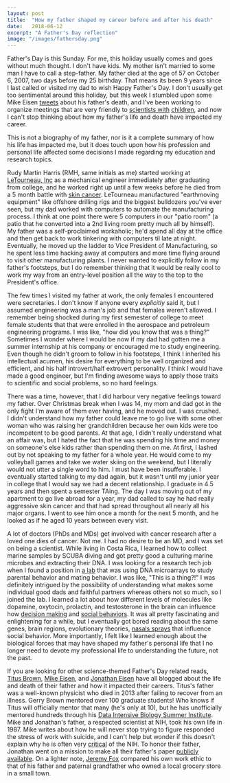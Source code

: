 ```yaml
---
layout: post
title:  "How my father shaped my career before and after his death"
date:   2018-06-12
excerpt: "A Father's Day reflection"
image: "/images/fathersday.png"
---
```


Father's Day is this Sunday. For me, this holiday usually comes and goes without much thought. I don't have kids. My mother isn't married to some man I have to call a step-father. My father died at the age of 57 on October 6, 2007, two days before my 25 birthday. That means its been 9 years since I last called or visited my dad to wish Happy Father's Day. I don't usually get too sentimental around this holiday, but this week I stumbled upon some Mike Eisen [tweets](https://twitter.com/mbeisen/status/1005480252171157505) about his father's death, and I've been working to organize meetings that are very friendly to [scientists with](http://www.pnas.org/content/115/12/2845) [children](https://childcareconundrum.github.io), and now I can't stop thinking about how my father's life and death have impacted my career. 

This is not a biography of my father, nor is it a complete summary of how his life has impacted me, but it does touch upon how his profession and personal life affected some decisions I made regarding my education and research topics.

Rudy Martin Harris (RMH, same initials as me) started working at [LeTourneau, Inc](https://en.wikipedia.org/wiki/LeTourneau_Technologies) as a mechanical engineer immediately after graduating from college, and he worked right up until a few weeks before he died from a 5 month battle with [skin cancer](https://en.wikipedia.org/wiki/Melanoma). LeTourneau manufactured "earthmoving equipment" like offshore drilling rigs and the biggest bulldozers you've ever seen, but my dad worked with computers to automate the manufacturing process. I think at one point there were 5 computers in our "patio room" (a patio that he converted into a 2nd living room pretty much all by himself). My father was a self-proclaimed workaholic; he'd spend all day at the office and then get back to work tinkering with computers til late at night. Eventually, he moved up the ladder to Vice President of Manufacturing, so he spent less time hacking away at computers and more time flying around to visit other manufacturing plants. I never wanted to explicitly follow in my father's footsteps, but I do remember thinking that it would be really cool to work my way from an entry-level position all the way to the top to the President's office. 

The few times I visited my father at work, the only females I encountered were secretaries. I don't know if anyone every _explicitly_ said it, but I assumed engineering was a man's job and that females weren't allowed. I remember being shocked during my first semester of college to meet female students that that were enrolled in the aerospace and petroleum engineering programs. I was like, "how did you know that was a thing?"  Sometimes I wonder where I would be now if my dad had gotten me a summer internship at his company or encouraged me to study engineering. Even though he didn't groom to follow in his footsteps, I think I inherited his intellectual acumen, his desire for everything to be well organized and efficient, and his half introvert/half extrovert personality. I think I would have made a good engineer, but I'm finding awesome ways to apply those traits to scientific and social problems, so no hard feelings. 

There was a time, however, that I did harbour very negative feelings toward my father. Over Christmas break when I was 14, my mom and dad got in the only fight I'm aware of them ever having, and he moved out. I was crushed. I didn't understand how my father could leave me to go live with some other woman who was raising her grandchildren because her own kids were too incompetent to be good parents. At that age, I didn't really understand what an affair was, but I hated the fact that he was spending his time and money on someone's else kids rather than spending them on me. At first, I lashed out by not speaking to my father for a whole year. He would come to my volleyball games and take we water skiing on the weekend, but I literally would not utter a single word to him. I must have been insufferable. I eventually started talking to my dad again, but it wasn't until my junior year in college that I would say we had a decent relationship. I graduate in 4.5 years and then spent a semester TAing. The day I was moving out of my apartment to go live abroad for a year, my dad called to say he had really aggressive skin cancer and that had spread throughout all nearly all his major organs. I went to see him once a month for the next 5 month, and he looked as if he aged 10 years between every visit. 

A lot of doctors (PhDs and MDs) get involved with cancer research after a loved one dies of cancer. Not me. I had no desire to be an MD, and I was set on being a scientist. While living in Costa Rica, I learned how to collect marine samples by SCUBA diving and got pretty good a culturing marine microbes and extracting their DNA. I was looking for a research tech job when I found a position in [a lab](https://cichlid.biosci.utexas.edu/research) that was using DNA microarrays to study parental behavior and mating behavior. I was like, "This is a thing?!" I was definitely intrigued by the possibility of understanding what makes some individual good dads and faithful partners whereas others not so much, so I joined the lab. I learned a lot about how different levels of molecules like dopamine, oxytocin, prolactin, and testosterone in the brain can influence how [decision making](https://frontiersinzoology.biomedcentral.com/articles/10.1186/1742-9994-12-S1-S16) and [social behaviors](https://www.sciencedirect.com/science/article/pii/S0018506X13000949). It was all pretty fascinating and enlightening for a while, but I eventually got bored reading about the same genes, brain regions, evolutionary theories, [nasals sprays](https://www.scientificamerican.com/article/oxytocin-nasal-spray-may-boost-social-skills-in-children-with-autism/) that influence social behavior. More importantly, I felt like I learned enough about the biological forces that may have shaped my father's personal life that I no longer need to devote my professional life to understanding the future, not the past. 

If you are looking for other science-themed Father's Day related reads, 
[Titus Brown](http://ivory.idyll.org/blog/remembering-gerry-brown.html), [Mike Eisen](http://www.michaeleisen.org/blog/?p=1282), and [Jonathan Eisen](https://phylogenomics.blogspot.com/p/freeing-my-fathers-publications.html) have all blogged about the life and death of their father and how it impacted their careers. Titus's father was a well-known physicist who died in 2013 after failing to recover from an illness. Gerry Brown mentored over 100 graduate students! Who knows if Titus will officially mentor that many (he's only at 10), but he has unofficially mentored hundreds through his [Data Intensive Biology Summer Institute](http://ivory.idyll.org/dibsi/). Mike and Jonathan's father, a respected scientist at NIH, took his own life in 1987. Mike writes about how he will never stop trying to figure responded the stress of work with suicide, and I can't help but wonder if this doesn't explain why he is often very [critical](http://www.michaeleisen.org/blog/?s=nih&searchsubmit=Search) of the NIH. To honor their father, Jonathan went on a mission to make all their father's paper [publicly available](https://phylogenomics.blogspot.com/p/freeing-my-fathers-publications.html). On a lighter note, [Jeremy Fox](https://dynamicecology.wordpress.com/2013/07/11/in-praise-of-shopkeeper-science/) compared his own work ethic to that of his father and paternal grandfather who owned a local grocery store in a small town.